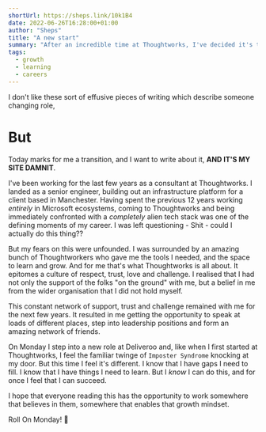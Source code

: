 ```yaml
---
shortUrl: https://sheps.link/10k1B4
date: 2022-06-26T16:28:00+01:00
author: "Sheps"
title: "A new start"
summary: "After an incredible time at Thoughtworks, I've decided it's time for a change..."
tags:
  - growth
  - learning
  - careers
---
```

I don't like these sort of effusive pieces of writing which describe someone changing role,

# But
Today marks for me a transition, and I want to write about it, **AND IT'S MY SITE DAMNIT**.

I've been working for the last few years as a consultant at Thoughtworks. I landed as a senior engineer, building out an infrastructure platform for a client based in Manchester. Having spent the previous 12 years working *entirely* in Microsoft ecosystems, coming to Thoughtworks and being immediately confronted with a *completely* alien tech stack was one of the defining moments of my career. I was left questioning - Shit - could I actually do this thing??

But my fears on this were unfounded. I was surrounded by an amazing bunch of Thoughtworkers who gave me the tools I needed, and the space to learn and grow. And for me that's what Thoughtworks is all about. It epitomes a culture of respect, trust, love and challenge. I realised that I had not only the support of the folks "on the ground" with me, but a belief in me from the wider organisation that I did not hold myself.

This constant network of support, trust and challenge remained with me for the next few years. It resulted in me getting the opportunity to speak at loads of different places, step into leadership positions and form an amazing network of friends.

On Monday I step into a new role at Deliveroo and, like when I first started at Thoughtworks, I feel the familiar twinge of `Imposter Syndrome` knocking at my door. But this time I feel it's different. I know that I have gaps I need to fill. I know that I have things I need to learn. But I _know_ I can do this, and for once I feel that I can succeed.

I hope that everyone reading this has the opportunity to work somewhere that believes in them, somewhere that enables that growth mindset.

Roll On Monday! 🤘
